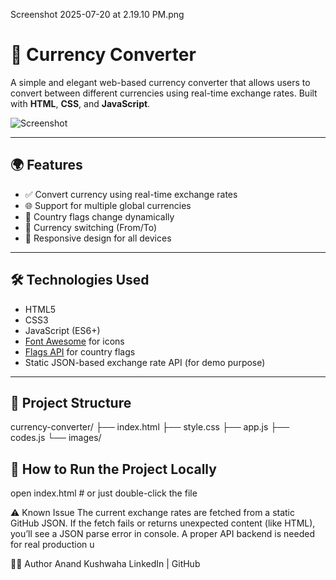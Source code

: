 Screenshot 2025-07-20 at 2.19.10 PM.png
# 💱 Currency Converter

A simple and elegant web-based currency converter that allows users to convert between different currencies using real-time exchange rates. Built with **HTML**, **CSS**, and **JavaScript**.

![Screenshot](.Screenshot2025-07-20at2.19.10PM.png)

---

## 🌍 Features

- ✅ Convert currency using real-time exchange rates
- 🌐 Support for multiple global currencies
- 🚩 Country flags change dynamically
- 🔁 Currency switching (From/To)
- 📱 Responsive design for all devices

---

## 🛠️ Technologies Used

- HTML5
- CSS3
- JavaScript (ES6+)
- [Font Awesome](https://fontawesome.com/) for icons
- [Flags API](https://flagsapi.com/) for country flags
- Static JSON-based exchange rate API (for demo purpose)

---

## 📁 Project Structure

currency-converter/
├── index.html
├── style.css
├── app.js
├── codes.js
└── images/

## 🚀 How to Run the Project Locally

open index.html # or just double-click the file

⚠️ Known Issue
The current exchange rates are fetched from a static GitHub JSON. If the fetch fails
or returns unexpected content (like HTML), you’ll see a JSON parse error in console. 
A proper API backend is needed for real production u

🙋‍♂️ Author
Anand Kushwaha
LinkedIn | GitHub
